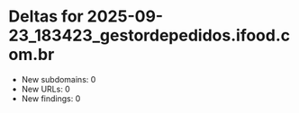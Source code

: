 # Deltas for 2025-09-23_183423_gestordepedidos.ifood.com.br
- New subdomains: 0
- New URLs: 0
- New findings: 0
